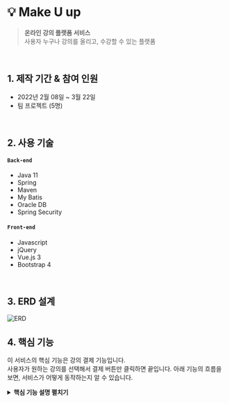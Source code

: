 # 💡 Make U up
> **온라인 강의 플랫폼 서비스**  
> 사용자 누구나 강의를 올리고, 수강할 수 있는 플랫폼

</br>

## 1. 제작 기간 & 참여 인원
- 2022년 2월 08일 ~ 3월 22일
- 팀 프로젝트 (5명)

</br>

## 2. 사용 기술
#### `Back-end`
  - Java 11
  - Spring 
  - Maven
  - My Batis
  - Oracle DB
  - Spring Security
#### `Front-end`
  - Javascript
  - jQuery
  - Vue.js 3
  - Bootstrap 4

</br>

## 3. ERD 설계
![ERD](https://user-images.githubusercontent.com/86578586/226083753-7ca454fc-3b9f-4041-a443-dfdc442cd633.png)

## 4. 핵심 기능
이 서비스의 핵심 기능은 강의 결제 기능입니다.  
사용자가 원하는 강의를 선택해서 결제 버튼만 클릭하면 끝입니다.
아래 기능의 흐름을 보면, 서비스가 어떻게 동작하는지 알 수 있습니다.

<details>
<summary><b>핵심 기능 설명 펼치기</b></summary>
<div markdown="1">

### 4.1. 전체 흐름
![전체흐름](https://user-images.githubusercontent.com/86578586/226534258-b7b07597-887a-4dab-af11-6937fdca762d.png)

### 4.2. 사용자 요청 :pushpin: [코드 확인](https://github.com/twingtwing/MUU/blob/master/src/main/webapp/WEB-INF/views/main/lecture/lecP.jsp)
![정규식 체](https://user-images.githubusercontent.com/86578586/226534330-1259ba35-4832-4161-946b-0645fd72cebb.png)

  - **정규식 체크** : Vue.js로 렌더링된 화면단에서, 사용자가 등록한 정보를 정규식으로 환영합니다.
    
![결제 요](https://user-images.githubusercontent.com/86578586/226534405-6bb718e7-e7e7-4d44-94ef-d94c67a08399.png)
  
  - **결제 요청** : 결제 API서비스를 연결하여, 성공 시에 강의를 결제하는 요청을 POST로 보냅니다.
  
### 4.3. Controller :pushpin: [코드 확인](https://github.com/twingtwing/MUU/blob/master/src/main/java/co/makeu/up/sugang/web/SugangController.java)

![Controller](https://user-images.githubusercontent.com/86578586/226535197-fba14091-023b-4974-9764-c63f705ee01c.png)

- **요청 처리** : Controller에서는 강의 신청 요청을 화면단에서 넘어온 요청을 받고, Service 계층에 로직 처리를 위임합니다.
- **추가 요청** : 포인트, 진행상태 등 관련 테이블 처리를 Service 계층으로 보냅니다.

### 4.4. Mapper :pushpin: [코드 확인](https://github.com/twingtwing/MUU/blob/master/src/main/java/co/makeu/up/sugang/service/sugang-map.xml)

![Mapper](https://user-images.githubusercontent.com/86578586/226536602-c5082716-4915-471f-a318-e6598bfd9169.png)

- **강의 저장** : 강의 컨텐츠는 다시 Mapper - Service - Controller를 거쳐 화면단에 송출됩니다.

</div>
</details>
